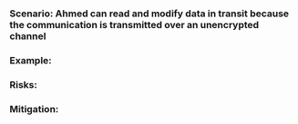 ### Scenario: Ahmed can read and modify data in transit because the communication is transmitted over an unencrypted channel

### Example:

### Risks: 

### Mitigation: